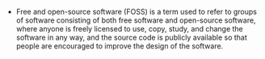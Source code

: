 - Free and open-source software (FOSS) is a term used to refer to groups of software consisting of both free software and open-source software, where anyone is freely licensed to use, copy, study, and change the software in any way, and the source code is publicly available so that people are encouraged to improve the design of the software.